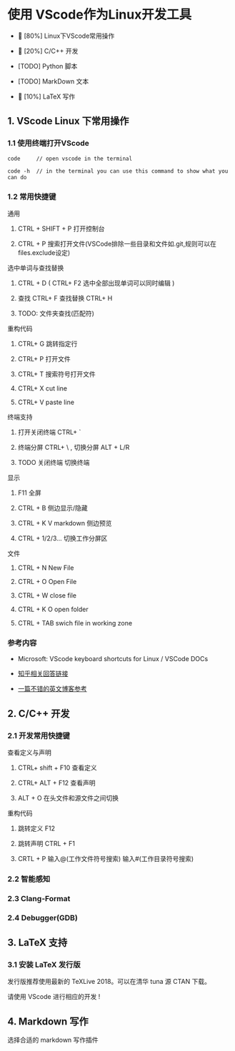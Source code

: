 # 使用 VScode作为Linux开发工具 

* 🙂 [80%] Linux下VScode常用操作

* 🙂 [20%] C/C++ 开发

* [TODO] Python 脚本

* [TODO] MarkDown 文本

* 🙂 [10%] LaTeX 写作

## 1. VScode Linux 下常用操作

### 1.1 使用终端打开VScode

```{bash}
code     // open vscode in the terminal

code -h  // in the terminal you can use this command to show what you can do
```

### 1.2 常用快捷键

通用

1. CTRL + SHIFT + P 打开控制台

2. CTRL + P 搜索打开文件(VSCode排除一些目录和文件如.git,规则可以在files.exclude设定)

选中单词与查找替换

1. CTRL + D  ( CTRL+ F2 选中全部出现单词可以同时编辑 )

2. 查找 CTRL+ F 查找替换 CTRL+ H

3. TODO: 文件夹查找(匹配符)

重构代码

1. CTRL+ G 跳转指定行

2. CTRL+ P 打开文件

3. CTRL+ T 搜索符号打开文件

4. CTRL+ X cut line

5. CTRL+ V paste line

终端支持

1. 打开关闭终端 CTRL+ `

2. 终端分屏 CTRL+ \ , 切换分屏 ALT + L/R

3. TODO 关闭终端 切换终端

显示

1. F11 全屏

2. CTRL + B 侧边显示/隐藏

3. CTRL + K  V markdown 侧边预览

4. CTRL + 1/2/3... 切换工作分屏区

文件

1. CTRL + N New File

2. CTRL + O Open File

3. CTRL + W close file

4. CTRL + K O open folder

5. CTRL + TAB swich file in working zone

### 参考内容

* Microsoft: VScode keyboard shortcuts for Linux / VSCode DOCs
  
* [知乎相关回答链接](https://www.zhihu.com/question/37623310)

* [一篇不错的英文博客参考](https://scotch.io/bar-talk/my-top-8-visual-studio-code-tips-and-features)

## 2. C/C++ 开发

### 2.1 开发常用快捷键

查看定义与声明

1. CTRL+ shift + F10 查看定义

2. CTRL+ ALT + F12 查看声明

3. ALT + O 在头文件和源文件之间切换

重构代码

1. 跳转定义 F12

2. 跳转声明 CTRL + F1

3. CRTL + P 输入@(工作文件符号搜索) 输入#(工作目录符号搜索)

### 2.2 智能感知

### 2.3 Clang-Format

### 2.4 Debugger(GDB)

## 3. LaTeX 支持

### 3.1 安装 LaTeX 发行版

发行版推荐使用最新的 TeXLive 2018。可以在清华 tuna 源 CTAN 下载。

请使用 VScode 进行相应的开发 !

## 4. Markdown 写作

选择合适的 markdown 写作插件